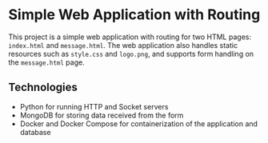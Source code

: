 # Simple Web Application with Routing

This project is a simple web application with routing for two HTML pages: `index.html` and `message.html`. The web application also handles static resources such as `style.css` and `logo.png`, and supports form handling on the `message.html` page.

## Technologies

- Python for running HTTP and Socket servers
- MongoDB for storing data received from the form
- Docker and Docker Compose for containerization of the application and database
